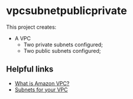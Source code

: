 # vpcsubnetpublicprivate

This project creates:
- A VPC
    - Two private subnets configured;
    - Two public subnets configured;

## Helpful links

- [What is Amazon VPC?][1]
- [Subnets for your VPC][2]

[1]: https://docs.aws.amazon.com/vpc/latest/userguide/what-is-amazon-vpc.html
[2]: https://docs.aws.amazon.com/vpc/latest/userguide/configure-subnets.html